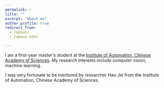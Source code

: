 ```yaml
---
permalink: /
title: ""
excerpt: "About me"
author_profile: true
redirect_from: 
  - /about/
  - /about.html

---
```


I am a first-year master's student at the [Institute of Automation, Chinese Academy of Sciences](https://ia.cas.cn/). My research interests include computer vision, machine learning.

I was very fortunate to be mentored by researcher Hao Jie from the Institute of Automation, Chinese Academy of Sciences.
